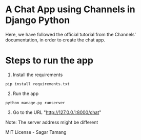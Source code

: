 # A Chat App using Channels in Django Python  

Here, we have followed the official tutorial from the Channels' documentation, in order to create the chat app.

# Steps to run the app

1. Install the requirements

```pip install requirements.txt```

2. Run the app

```python manage.py runserver```

3. Go to the URL "http://127.0.0.1:8000/chat" 

Note: The server address might be different

MIT License - Sagar Tamang
